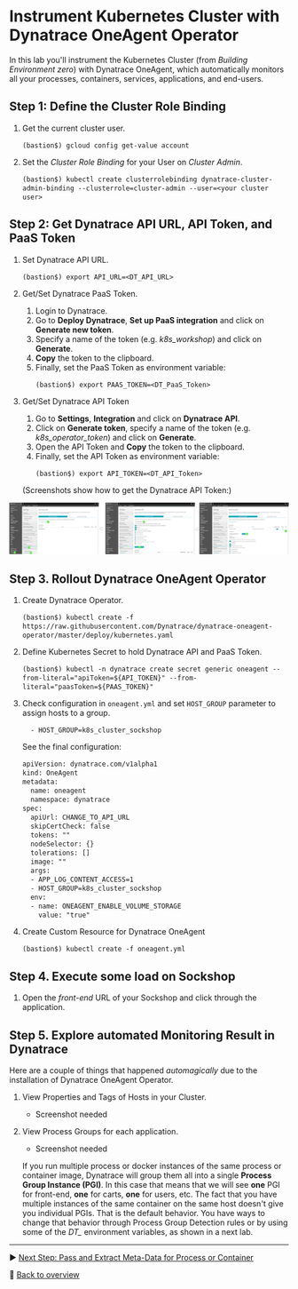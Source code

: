 # Instrument Kubernetes Cluster with Dynatrace OneAgent Operator

In this lab you'll instrument the Kubernetes Cluster (from *Building Environment zero*) with Dynatrace OneAgent, which automatically monitors all your processes, containers, services, applications, and end-users.

## Step 1: Define the Cluster Role Binding
1. Get the current cluster user.
    ```
    (bastion$) gcloud config get-value account
    ```

1. Set the *Cluster Role Binding* for your User on *Cluster Admin*.
    ```
    (bastion$) kubectl create clusterrolebinding dynatrace-cluster-admin-binding --clusterrole=cluster-admin --user=<your cluster user>
    ```

## Step 2: Get Dynatrace API URL, API Token, and PaaS Token
1. Set Dynatrace API URL.
    ```
    (bastion$) export API_URL=<DT_API_URL>
    ```

1. Get/Set Dynatrace PaaS Token.
    1. Login to Dynatrace.
    1. Go to **Deploy Dynatrace**, **Set up PaaS integration** and click on **Generate new token**.
    1. Specify a name of the token (e.g. *k8s_workshop*) and click on **Generate**.
    1. **Copy** the token to the clipboard. 
    1. Finally, set the PaaS Token as environment variable:
        ```
        (bastion$) export PAAS_TOKEN=<DT_PaaS_Token>
        ```

1. Get/Set Dynatrace API Token
    1. Go to **Settings**, **Integration** and click on **Dynatrace API**.
    1. Click on **Generate token**, specify a name of the token (e.g. *k8s_operator_token*) and click on **Generate**.
    1. Open the API Token and **Copy** the token to the clipboard. 
    1. Finally, set the API Token as environment variable:
        ```
        (bastion$) export API_TOKEN=<DT_API_Token>
        ```
    (Screenshots show how to get the Dynatrace API Token:)

![generate-api-token](../assets/api_token.png)

## Step 3. Rollout Dynatrace OneAgent Operator
1. Create Dynatrace Operator.
    ```
    (bastion$) kubectl create -f https://raw.githubusercontent.com/Dynatrace/dynatrace-oneagent-operator/master/deploy/kubernetes.yaml
    ```

1. Define Kubernetes Secret to hold Dynatrace API and PaaS Token.
    ```
    (bastion$) kubectl -n dynatrace create secret generic oneagent --from-literal="apiToken=${API_TOKEN}" --from-literal="paasToken=${PAAS_TOKEN}"
    ```

1. Check configuration in `oneagent.yml` and set `HOST_GROUP` parameter to assign hosts to a group.
    ```
      - HOST_GROUP=k8s_cluster_sockshop
    ```

    See the final configuration:
    ```
    apiVersion: dynatrace.com/v1alpha1
    kind: OneAgent
    metadata:
      name: oneagent
      namespace: dynatrace
    spec:
      apiUrl: CHANGE_TO_API_URL
      skipCertCheck: false
      tokens: ""
      nodeSelector: {}
      tolerations: []
      image: ""
      args:
      - APP_LOG_CONTENT_ACCESS=1
      - HOST_GROUP=k8s_cluster_sockshop
      env:
      - name: ONEAGENT_ENABLE_VOLUME_STORAGE
        value: "true"
    ```

1. Create Custom Resource for Dynatrace OneAgent
    ```
    (bastion$) kubectl create -f oneagent.yml
    ```

## Step 4. Execute some load on Sockshop
1. Open the *front-end* URL of your Sockshop and click through the application. 

## Step 5. Explore automated Monitoring Result in Dynatrace

Here are a couple of things that happened *automagically* due to the installation of Dynatrace OneAgent Operator.

1. View Properties and Tags of Hosts in your Cluster.
    * Screenshot needed

1. View Process Groups for each application.
    * Screenshot needed

    If you run multiple process or docker instances of the same process or container image, Dynatrace will group them all into a single **Process Group Instance (PGI)**. In this case that means that we will see **one** PGI for front-end, **one** for carts, **one** for users, etc. The fact that you have multiple instances of the same container on the same host doesn't give you individual PGIs. That is the default behavior. You have ways to change that behavior through Process Group Detection rules or by using some of the *DT_* environment variables, as shown in a next lab.

---

:arrow_forward: [Next Step: Pass and Extract Meta-Data for Process or Container](../02_Pass_Extract_Meta-Data_for_Process_or_Container)

:arrow_up_small: [Back to overview](../)
